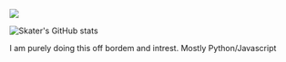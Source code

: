 <p align="center">
  
  ![](https://c.tenor.com/3AnRH1DAlTAAAAAi/relax-and.gif)
  
  ![Skater's GitHub stats](https://github-readme-stats.vercel.app/api?username=skat3r&show_icons=true&theme=dark)
  
  I am purely doing this off bordem and intrest.
  Mostly Python/Javascript

</p>
